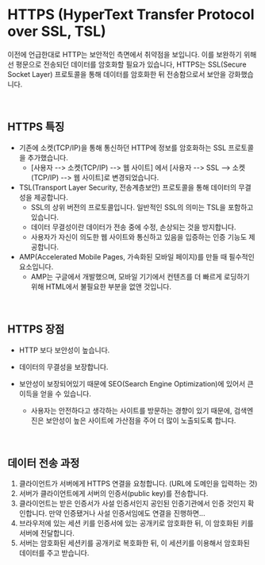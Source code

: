 # HTTPS (HyperText Transfer Protocol over SSL, TSL)

이전에 언급한대로 HTTP는 보안적인 측면에서 취약점을 보입니다. 이를 보완하기 위해선 평문으로 전송되던 데이터를 암호화할 필요가 있습니다, HTTPS는 SSL(Secure Socket Layer) 프로토콜을 통해 데이터를 암호화한 뒤 전송함으로서 보안을 강화했습니다.

<br>

## HTTPS 특징

* 기존에 소켓(TCP/IP)을 통해 통신하던 HTTP에 정보를 암호화하는 SSL 프로토콜을 추가했습니다.
  * [사용자 --> 소켓(TCP/IP) --> 웹 사이트] 에서 [사용자 --> SSL --> 소켓(TCP/IP) --> 웹 사이트]로 변경되었습니다.
* TSL(Transport Layer Security, 전송계층보안) 프로토콜을 통해 데이터의 무결성을 제공합니다.
  * SSL의 상위 버전의 프로토콜입니다. 일반적인 SSL의 의미는 TSL을 포함하고 있습니다.
  * 데이터 무결성이란 데이터가 전송 중에 수정, 손상되는 것을 방지합니다.
  * 사용자가 자신이 의도한 웹 사이트와 통신하고 있음을 입증하는 인증 기능도 제공합니다.
* AMP(Accelerated Mobile Pages, 가속화된 모바일 페이지)를 만들 때 필수적인 요소입니다.
  * AMP는 구글에서 개발했으며, 모바일 기기에서 컨텐츠를 더 빠르게 로딩하기 위해 HTML에서 불필요한 부분을 없앤 것입니다.

<br>

## HTTPS 장점

* HTTP 보다 보안성이 높습니다.

* 데이터의 무결성을 보장합니다.

* 보안성이 보장되어있기 때문에 SEO(Search Engine Optimization)에 있어서 큰 이득을 얻을 수 있습니다.

  * 사용자는 안전하다고 생각하는 사이트를 방문하는 경향이 있기 때문에, 검색엔진은 보안성이 높은 사이트에 가산점을 주어 더 많이 노출되도록 합니다.

<br>

## 데이터 전송 과정

1. 클라이언트가 서버에게 HTTPS 연결을 요청합니다. (URL에 도메인을 입력하는 것)
2. 서버가 클라이언트에게 서버의 인증서(public key)를 전송합니다. 
3. 클라이언트는 받은 인증서가 사설 인증서인지 공인된 인증기관에서 인증 것인지 확인합니다. 
   만약 인증됐거나 사설 인증서임에도 연결을 진행하면...
4. 브라우저에 있는 세션 키를 인증서에 있는 공개키로 암호화한 뒤, 이 암호화된 키를 서버에 전달합니다.
5. 서버는 암호화된 세션키를 공개키로 복호화한 뒤, 이 세션키를 이용해서 암호화된 데이터를 주고 받습니다.


